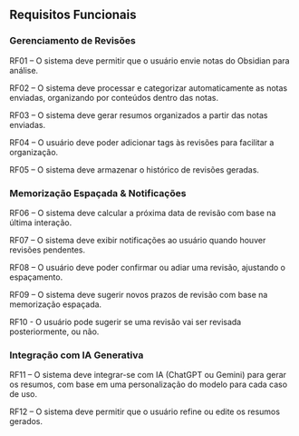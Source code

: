 ## Requisitos Funcionais

### Gerenciamento de Revisões

RF01 – O sistema deve permitir que o usuário envie notas do Obsidian para análise.

RF02 – O sistema deve processar e categorizar automaticamente as notas enviadas, organizando por conteúdos dentro das notas.

RF03 – O sistema deve gerar resumos organizados a partir das notas enviadas.

RF04 – O usuário deve poder adicionar tags às revisões para facilitar a organização.

RF05 – O sistema deve armazenar o histórico de revisões geradas.

### Memorização Espaçada & Notificações

RF06 – O sistema deve calcular a próxima data de revisão com base na última interação.

RF07 – O sistema deve exibir notificações ao usuário quando houver revisões pendentes.

RF08 – O usuário deve poder confirmar ou adiar uma revisão, ajustando o espaçamento.

RF09 – O sistema deve sugerir novos prazos de revisão com base na memorização espaçada.

RF10 - O usuário pode sugerir se uma revisão vai ser revisada posteriormente, ou não.

### Integração com IA Generativa

RF11 – O sistema deve integrar-se com IA (ChatGPT ou Gemini) para gerar os resumos, com base em uma personalização do modelo para cada caso de uso.

RF12 – O sistema deve permitir que o usuário refine ou edite os resumos gerados.
